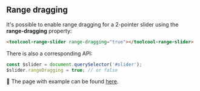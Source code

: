 ## Range dragging

It's possible to enable range dragging for a 2-pointer slider using the **range-dragging** property:

```html
<toolcool-range-slider range-dragging="true"></toolcool-range-slider>
```

There is also a corresponding API:

```js
const $slider = document.querySelector('#slider');
$slider.rangeDragging = true; // or false
```

:pushpin: The page with example can be found [here](https://github.com/toolcool-org/toolcool-range-slider/blob/main/examples/28-range-drag.html).